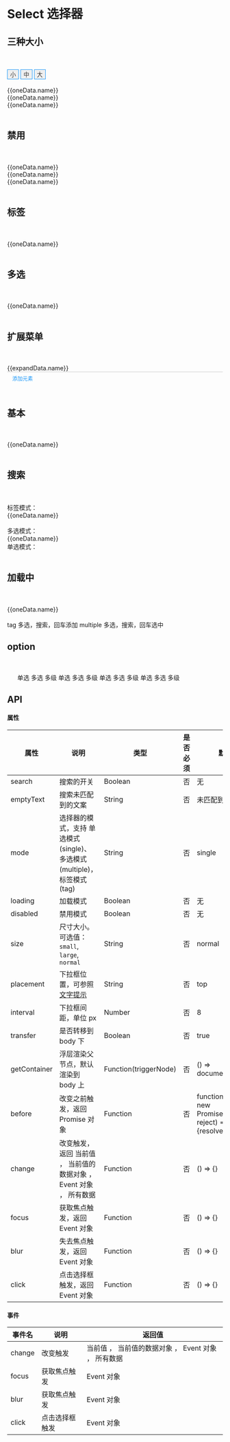 # Select 选择器

## 三种大小
<br>
<br>
<div>
  <button class="inp-btn" :class="{on: sizeIndex === 0}" @click="sizeIndex = 0">小</button>
  <button class="inp-btn" :class="{on: sizeIndex === 1}" @click="sizeIndex = 1">中</button>
  <button class="inp-btn" :class="{on: sizeIndex === 2}" @click="sizeIndex = 2">大</button>
</div>
<br>
<div>
<w-select style="width: 320px;" :size="size[sizeIndex]" mode="tag" v-model="tag">
  <w-option v-for="oneData in oneSels" :key="oneData.id" :value="oneData.name" :disabled="oneData.disabled || false">{{oneData.name}}</w-option>
</w-select>
<br>
<w-select style="width: 320px;" :size="size[sizeIndex]" mode="multiple" v-model="more1">
  <w-option v-for="oneData in oneSels" :key="oneData.id" :value="oneData.name" :disabled="oneData.disabled || false">{{oneData.name}}</w-option>
</w-select>
<br>
<w-select style="width: 120px;" :size="size[sizeIndex]" v-model="one">
  <w-option v-for="oneData in oneSels" :key="oneData.id" :value="oneData.name" :disabled="oneData.disabled || false">{{oneData.name}}</w-option>
</w-select>
</div>
<br>

## 禁用

<br>
<br>
<div>
  <w-select style="width: 320px;" disabled mode="tag" v-model="tag">
    <w-option v-for="oneData in oneSels" :key="oneData.id" :value="oneData.name" :disabled="oneData.disabled || false">{{oneData.name}}</w-option>
  </w-select>
  <br>
  <w-select style="width: 320px;" disabled mode="multiple" v-model="more1">
    <w-option v-for="oneData in oneSels" :key="oneData.id" :value="oneData.name" :disabled="oneData.disabled || false">{{oneData.name}}</w-option>
  </w-select>
  <br>
  <w-select style="width: 120px;" disabled v-model="one">
    <w-option v-for="oneData in oneSels" :key="oneData.id" :value="oneData.name" :disabled="oneData.disabled || false">{{oneData.name}}</w-option>
  </w-select>
</div>
<br>

## 标签

<br>
<br>
<div>
<w-select style="width: 100%;" mode="tag" v-model="tag">
  <w-option v-for="oneData in oneSels" :key="oneData.id" :value="oneData.name" :disabled="oneData.disabled || false">{{oneData.name}}</w-option>
</w-select>
</div>
<br>

## 多选

<br>
<br>
<div>
<w-select style="width: 100%;" mode="multiple" v-model="more1">
  <w-option v-for="oneData in oneSels" :key="oneData.id" :value="oneData.name" :disabled="oneData.disabled || false">{{oneData.name}}</w-option>
</w-select>
</div>
<br>

## 扩展菜单

<br>
<br>
<div>
<w-select style="width: 120px;" v-model="expand">
  <w-option v-for="expandData in expandSels" :key="expandData.id" :value="expandData.name" :disabled="expandData.disabled || false">{{expandData.name}}</w-option>
  <div slot="diy" style="cursor: pointer; padding: 5px 12px; line-height: 22px; border-top: 1px solid #ccc; color: #1996f9; font-size: 12px;" @click.stop="expandNew">添加元素</div>
</w-select>
</div>
<br>

## 基本

<br>
<br>
<div>
<w-select style="width: 120px;" v-model="one">
  <w-option v-for="oneData in oneSels" :key="oneData.id" :value="oneData.name" :disabled="oneData.disabled || false">{{oneData.name}}</w-option>
</w-select>
</div>
<br>

## 搜索

<br>
<br>
<div>
  标签模式：
  <br>
  <w-select style="width: 320px;" search :size="size[sizeIndex]" mode="tag" v-model="tag">
    <w-option v-for="oneData in oneSels" :key="oneData.id" :value="oneData.name" :disabled="oneData.disabled || false">{{oneData.name}}</w-option>
  </w-select>
  </div>
  <br>
  多选模式：
  <br>
  <w-select style="width: 320px;" search :size="size[sizeIndex]" mode="multiple" v-model="more1">
    <w-option v-for="oneData in oneSels" :key="oneData.id" :value="oneData.name" :disabled="oneData.disabled || false">{{oneData.name}}</w-option>
  </w-select>
  <br>
  单选模式：
  <br>
  <div style="font-size: 0;">
  <w-select style="width: 120px;" search v-model="search">
    <w-option v-for="oneData in searchSels" :key="oneData.id" :value="oneData.name" :disabled="oneData.disabled || false">{{oneData.name}}</w-option>
  </w-select>
</div>
<br>

## 加载中

<br>
<br>
<div>
  <w-select style="width: 120px;" :before="before" v-model="loadModel" :loading="loading">
    <w-option v-for="oneData in oneSels" :key="oneData.id" :value="oneData.name" :disabled="oneData.disabled || false">{{oneData.name}}</w-option>
  </w-select>
</div>

<br>
tag 多选，搜索，回车添加
multiple 多选，搜索，回车选中
<br>

## option

<br>

<p>
  <div class="w-option" style="display: block;position: static;">
    <ul class="w-option-list">
      <w-option>单选</w-option>
      <w-option mode="multiple">多选</w-option>
      <w-option mode="cascader">多级</w-option>
      <w-option v-model="status">单选</w-option>
      <w-option mode="multiple" v-model="status">多选</w-option>
      <w-option mode="cascader" v-model="status">多级</w-option>
      <w-option :loading="true">单选</w-option>
      <w-option mode="multiple" :loading="true">多选</w-option>
      <w-option mode="cascader" :loading="true">多级</w-option>
      <w-option :loading="true" v-model="status">单选</w-option>
      <w-option mode="multiple" :loading="true" v-model="status">多选</w-option>
      <w-option mode="cascader" :loading="true" v-model="status">多级</w-option>
    </ul>
  </div>
</p>

## API

#### 属性

|属性|说明|类型|是否必须|默认|
|---|---|----|-------|---|
|search|搜索的开关|Boolean|否|无|
|emptyText|搜索未匹配到的文案|String|否|未匹配到结果|
|mode|选择器的模式，支持 单选模式(single)、多选模式(multiple)，标签模式(tag)|String|否|single|
|loading|加载模式|Boolean|否|无|
|disabled|禁用模式|Boolean|否|无|
|size|尺寸大小。可选值： `small`, `large`, `normal` |String|否|normal|
|placement|下拉框位置，可参照[文字提示](./tooltip.md)|String|否|top|
|interval|下拉框间距，单位 px|Number|否|8|
|transfer|是否转移到 body 下|Boolean|否|true|
|getContainer|浮层渲染父节点，默认渲染到 body 上|Function(triggerNode)|否|() => document.body|
|before|改变之前触发，返回 Promise 对象|Function|否|function() {return new Promise((resolve, reject) => {resolve();});}|
|change|改变触发，返回 当前值 ， 当前值的数据对象 ， Event 对象 ， 所有数据|Function|否|() => {}|
|focus|获取焦点触发，返回 Event 对象|Function|否|() => {}|
|blur|失去焦点触发，返回 Event 对象|Function|否|() => {}|
|click|点击选择框触发，返回 Event 对象|Function|否|() => {}|


#### 事件

|事件名|说明|返回值|
|-----|---|-----|
|change|改变触发|当前值 ， 当前值的数据对象 ， Event 对象 ， 所有数据|
|focus|获取焦点触发|Event 对象|
|blur|获取焦点触发|Event 对象|
|click|点击选择框触发|Event 对象|


<script>
import WSelect from '../water/select/Select';
import WOption from '../water/select/Option';

export default {
  data() {
    return {
      sizeIndex: 1,
      size: ['small', '', 'large',],
      status: 'true',
      loading: false,
      one: '红星',
      expand: '红星',
      loadModel: '牛栏山',
      search: 'green',
      searchSels: [
        {
          name: 'red',
          id: 1,
        },
        {
          name: 'yellow',
          disabled: true,
          id: 2,
        },
        {
          name: 'green',
          id: 3,
        },
        {
          name: 'write',
          disabled: true,
          id: 4,
        },
      ],
      oneSels: [
        {
          name: '红星',
          disabled: true,
          id: '红星 01',
        },
        {
          name: '牛栏山',
          id: 2,
        },
        {
          name: '金六福',
          disabled: true,
          id: 3,
        },
        {
          name: '江小白',
          id: 4,
        },
      ],
      expandSels: [
        {
          name: 'red',
          id: 1,
        },
      ],
      more1: ['红星', '江小白'],
      tag: ['红星', '江小白'],
    };
  },
  methods: {
    before() {
      this.loading = true;
      return new Promise((resolve) => {
        setTimeout(() => {
          this.loading = false;
          resolve();
        }, 1000);
      });
    },
    expandNew() {
      const id = this.expandSels.length;
      this.expandSels.push({
        name: `new${id}`,
        id,
      });
    },
  },
  components: {
    WSelect,
    WOption
  },
};
</script>

<style lang="scss" scope>
@import '../water/select/style/select.scss';
@import '../water/select/style/option.scss';

.inp-btn {
  border: none;
  cursor: pointer;
  border: 1px solid #1996f9;
  color: #333;
  transition: color 0.4s, background 0.4s;

  &:focus {
    outline: none;
  }

  &.on {
    background: #1996f9;
    color: #fff;
  }
}
</style>
